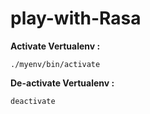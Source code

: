 # play-with-Rasa

**Activate Vertualenv :**

```
./myenv/bin/activate
```

**De-activate Vertualenv :**

```
deactivate
```
